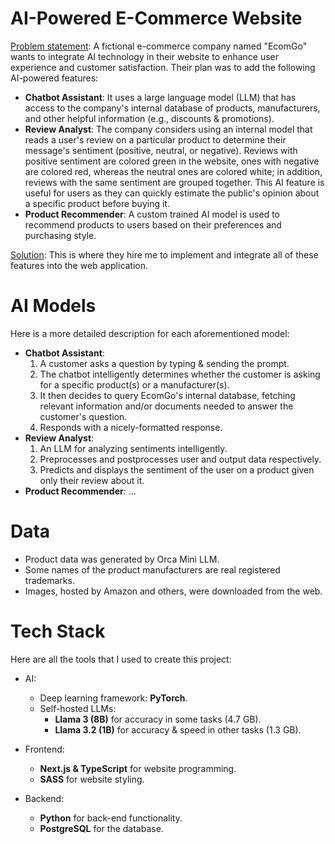 # AI-Powered E-Commerce Website
<u>Problem statement</u>: A fictional e-commerce company named "EcomGo" wants to integrate AI technology in their website to enhance user experience and customer satisfaction. Their plan was to add the following AI-powered features:

- **Chatbot Assistant**: It uses a large language model (LLM) that has access to the company's internal database of products, manufacturers, and other helpful information (e.g., discounts & promotions).
- **Review Analyst**: The company considers using an internal model that reads a user's review on a particular product to determine their message's sentiment (positive, neutral, or negative). Reviews with positive sentiment are colored green in the website, ones with negative are colored red, whereas the neutral ones are colored white; in addition, reviews with the same sentiment are grouped together. This AI feature is useful for users as they can quickly estimate the public's opinion about a specific product before buying it.
- **Product Recommender**: A custom trained AI model is used to recommend products to users based on their preferences and purchasing style.

<u>Solution</u>: This is where they hire me to implement and integrate all of these features into the web application.

# AI Models
Here is a more detailed description for each aforementioned model:
- **Chatbot Assistant**:
    1. A customer asks a question by typing & sending the prompt.
    2. The chatbot intelligently determines whether the customer is asking for a specific product(s) or a manufacturer(s).
    3. It then decides to query EcomGo's internal database, fetching relevant information and/or documents needed to answer the customer's question.
    4. Responds with a nicely-formatted response.
- **Review Analyst**:
    1. An LLM for analyzing sentiments intelligently.
    2. Preprocesses and postprocesses user and output data respectively.
    3. Predicts and displays the sentiment of the user on a product given only their review about it.
- **Product Recommender**:
    ...

# Data
- Product data was generated by Orca Mini LLM.
- Some names of the product manufacturers are real registered trademarks.
- Images, hosted by Amazon and others, were downloaded from the web.

# Tech Stack
Here are all the tools that I used to create this project:
- AI:
    - Deep learning framework: **PyTorch**.
    - Self-hosted LLMs:
        - **Llama 3 (8B)** for accuracy in some tasks (4.7 GB).
        - **Llama 3.2 (1B)** for accuracy & speed in other tasks (1.3 GB).
    
- Frontend:
    - **Next.js & TypeScript** for website programming.
    - **SASS** for website styling.
- Backend:
    - **Python** for back-end functionality.
    - **PostgreSQL** for the database.